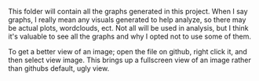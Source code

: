 This folder will contain all the graphs generated in this project. When I say graphs, I really mean any visuals generated to help analyze, so there may be actual plots, wordclouds, ect. Not all will be used in analysis, but I think it's valuable to see all the graphs and why I opted not to use some of them. 

To get a better view of an image; open the file on github, right click it, and then select view image. This brings up a fullscreen view of an image rather than githubs default, ugly view.
